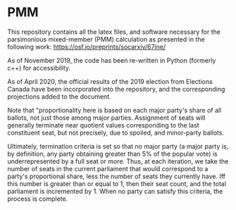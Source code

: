 # PMM

This repository contains all the latex files, and software necessary for the parsimonious mixed-member (PMM) calculation as presented in the following work: https://osf.io/preprints/socarxiv/67jne/

As of November 2019, the code has been re-written in Python (formerly c++) for accessibility. 

As of April 2020, the official results of the 2019 election from Elections Canada have been incorporated into the repository, and the corresponding projections added to the document.

Note that "proportionality here is based on each major party's share of all ballots, not just those among major parties. Assignment of seats will generally terminate near quotient values corresponding to the last constituent seat, but not precisely, due to spoiled, and minor-party ballots.

Ultimately, termination criteria is set so that no major party (a major party is, by definition, any party obtaining greater than 5% of the popular vote) is underrepresented by a full seat or more. 
Thus, at each iteration, we take the number of seats in the current parliament that would correspond to a party's proportional share, less the number of seats they currently have. Iff this number is greater than or equal to 1, then their seat count, and the total parliament is incremented by 1.
When no party can satisfy this criteria, the process is complete. 

